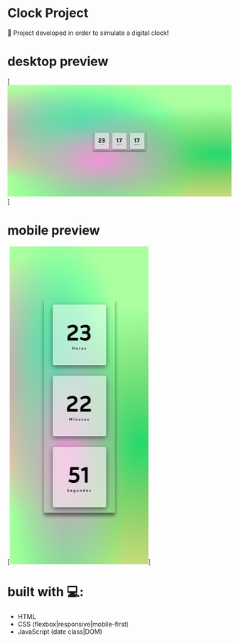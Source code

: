 # Clock Project

🚀 Project developed in order to simulate a digital clock!

# desktop preview

[<img src="./assets/imgs/Screenshot-desktop.png" />]

# mobile preview

[<img src="./assets/imgs/Screenshot-mobile.png" >]

# built with 💻:

- HTML
- CSS (flexbox|responsive|mobile-first)
- JavaScript (date class|DOM)
